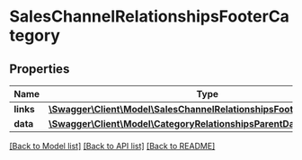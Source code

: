 # SalesChannelRelationshipsFooterCategory

## Properties
Name | Type | Description | Notes
------------ | ------------- | ------------- | -------------
**links** | [**\Swagger\Client\Model\SalesChannelRelationshipsFooterCategoryLinks**](SalesChannelRelationshipsFooterCategoryLinks.md) |  | [optional] 
**data** | [**\Swagger\Client\Model\CategoryRelationshipsParentData**](CategoryRelationshipsParentData.md) |  | [optional] 

[[Back to Model list]](../../README.md#documentation-for-models) [[Back to API list]](../../README.md#documentation-for-api-endpoints) [[Back to README]](../../README.md)

